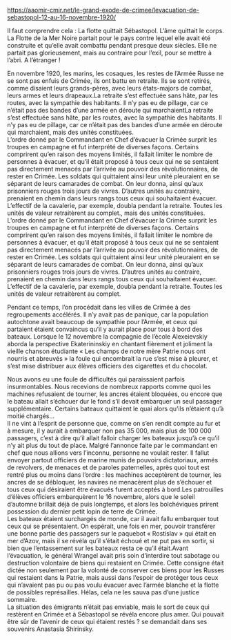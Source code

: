 https://aaomir-cmir.net/le-grand-exode-de-crimee/levacuation-de-sebastopol-12-au-16-novembre-1920/

Il faut comprendre cela : La flotte quittait Sébastopol. L’âme quittait le corps. La Flotte de la Mer Noire partait pour le pays contre lequel elle avait été construite et qu’elle avait combattu pendant presque deux siècles. Elle ne partait pas glorieusement, mais au contraire pour l’exil, pour se mettre à l’abri. A l’étranger !

En novembre 1920, les marins, les cosaques, les restes de l’Armée Russe ne se sont pas enfuis de Crimée, ils ont battu en retraite. Ils se sont retirés, comme disaient leurs grands-pères, avec leurs états-majors de combat, leurs armes et leurs drapeaux.La retraite s’est effectuée sans hâte, par les routes, avec la sympathie des habitants. Il n’y pas eu de pillage, car ce n’était pas des bandes d’une armée en déroute qui marchaientLa retraite s’est effectuée sans hâte, par les routes, avec la sympathie des habitants. Il n’y pas eu de pillage, car ce n’était pas des bandes d’une armée en déroute qui marchaient, mais des unités constituées.  
L’ordre donné par le Commandant en Chef d’évacuer la Crimée surprit les troupes en campagne et fut interprété de diverses façons. Certains comprirent qu’en raison des moyens limités, il fallait limiter le nombre de personnes à évacuer, et qu’il était proposé à tous ceux qui ne se sentaient pas directement menacés par l’arrivée au pouvoir des révolutionnaires, de rester en Crimée. Les soldats qui quittaient ainsi leur unité pleuraient en se séparant de leurs camarades de combat. On leur donna, ainsi qu’aux prisonniers rouges trois jours de vivres. D’autres unités au contraire, prenaient en chemin dans leurs rangs tous ceux qui souhaitaient évacuer. L’effectif de la cavalerie, par exemple, doubla pendant la retraite. Toutes les unités de valeur retraitèrent au complet., mais des unités constituées.  
L’ordre donné par le Commandant en Chef d’évacuer la Crimée surprit les troupes en campagne et fut interprété de diverses façons. Certains comprirent qu’en raison des moyens limités, il fallait limiter le nombre de personnes à évacuer, et qu’il était proposé à tous ceux qui ne se sentaient pas directement menacés par l’arrivée au pouvoir des révolutionnaires, de rester en Crimée. Les soldats qui quittaient ainsi leur unité pleuraient en se séparant de leurs camarades de combat. On leur donna, ainsi qu’aux prisonniers rouges trois jours de vivres. D’autres unités au contraire, prenaient en chemin dans leurs rangs tous ceux qui souhaitaient évacuer. L’effectif de la cavalerie, par exemple, doubla pendant la retraite. Toutes les unités de valeur retraitèrent au complet.

Pendant ce temps, l’on procédait dans les villes de Crimée à des regroupements accélérés. Il n’y avait pas de panique, car la population autochtone avait beaucoup de sympathie pour l’Armée, et ceux qui partaient étaient convaincus qu’il y aurait place pour tous à bord des bateaux. Lorsque le 12 novembre la compagnie de l’école Alexeievskiy aborda la perspective Ekaterininskiy en chantant fièrement et joliment la vieille chanson étudiante « Les champs de notre mère Patrie nous ont nourris et abreuvés » la foule qui encombrait la rue s’est mise à pleurer, et s’est mise distribuer aux élèves officiers des cigarettes et du chocolat.

Nous avons eu une foule de difficultés qui paraissaient parfois insurmontables. Nous recevions de nombreux rapports comme quoi les machines refusaient de tourner, les ancres étaient bloquées, ou encore que le bateau allait s’échouer dur le fond s’il devait embarquer un seul passager supplémentaire. Certains bateaux quittaient le quai alors qu’ils n’étaient qu’à moitié chargés…  
Il ne vint à l’esprit de personne que, comme on s’en rendit compte au fur et à mesure, il y aurait à embarquer non pas 35 000, mais plus de 100 000 passagers, c’est à dire qu’il allait falloir charger les bateaux jusqu’à ce qu’il n’y ait plus du tout de place. Malgré l’annonce faite par le commandant en chef que nous allions vers l’inconnu, personne ne voulait rester. Il fallut envoyer partout officiers de marine munis de pouvoirs dictatoriaux, armés de revolvers, de menaces et de paroles paternelles, après quoi tout est rentré plus ou moins dans l’ordre : les machines acceptèrent de tourner, les ancres de se débloquer, les navires ne menacèrent plus de s’échouer et tous ceux qui désiraient être évacués furent acceptés à bord.Les patrouilles d’élèves officiers embarquèrent le 16 novembre, alors que le soleil d’automne brillait déjà de puis longtemps, et alors les bolchéviques prirent possession du dernier petit lopin de terre de Crimée.  
Les bateaux étaient surchargés de monde, car il avait fallu embarquer tout ceux qui se présentaient. On espérait, une fois en mer, pouvoir transférer une bonne partie des passagers sur le paquebot « Rostislav » qui était en mer d’Azov, mais il se révéla qu’il s’était échoué et ne put pas en sortir, si bien que l’entassement sur les bateaux resta ce qu’il était.Avant l’évacuation, le général Wrangel avait pris soin d’interdire tout sabotage ou destruction volontaire de biens qui restaient en Crimée. Cette consigne était dictée non seulement par la volonté de conserver ces biens pour les Russes qui restaient dans la Patrie, mais aussi dans l’espoir de protéger tous ceux qui n’avaient pas pu ou pas voulu évacuer avec l’armée blanche et la flotte de possibles représailles. Hélas, cela ne les sauva pas d’une justice sommaire.  
La situation des émigrants n’était pas enviable, mais le sort de ceux qui restèrent en Crimée et à Sébastopol se révéla encore plus amer. Qui pouvait être sûr de l’avenir de ceux qui étaient restés ? se demandait dans ses souvenirs Anastasia Shirinsky.